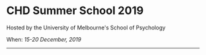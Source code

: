 # CHD Summer School 2019

Hosted by the University of Melbourne's School of Psychology

When: _15-20 December, 2019_

---


